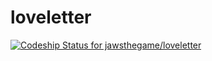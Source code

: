 loveletter
==========
[ ![Codeship Status for jawsthegame/loveletter](https://www.codeship.io/projects/ed7a2980-efef-0131-8758-3ec175d8e376/status)](https://www.codeship.io/projects/27193)
